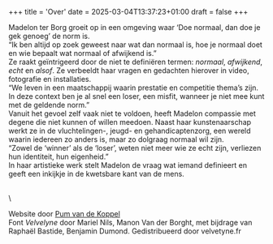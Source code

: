 +++
title = 'Over'
date = 2025-03-04T13:37:23+01:00
draft = false
+++

Madelon ter Borg groeit op in een omgeving waar ‘Doe normaal, dan doe je gek genoeg’ de norm is. \
“Ik ben altijd op zoek geweest naar wat dan normaal is, hoe je normaal doet en wie bepaalt wat normaal of afwijkend is.”\
Ze raakt geïntrigeerd door de niet te definiëren termen: *normaal*, *afwijkend*, *echt* en *alsof*. Ze verbeeldt haar vragen en gedachten hierover in video, fotografie en installaties.\
“We leven in een maatschappij waarin prestatie en competitie thema’s zijn. In deze context ben je al snel een loser, een misfit, wanneer je niet mee kunt met de geldende norm.”\
Vanuit het gevoel zelf vaak niet te voldoen, heeft Madelon compassie met degene die niet kunnen of willen meedoen. Naast haar kunstenaarschap werkt ze in de vluchtelingen-, jeugd- en gehandicaptenzorg, een wereld waarin iedereen zo anders is, maar zo dolgraag normaal wil zijn.\
“Zowel de ‘winner’ als de ‘loser’, weten niet meer wie ze echt zijn, verliezen hun identiteit, hun eigenheid.”\
In haar artistieke werk stelt Madelon de vraag wat iemand definieert en geeft een inkijkje in de kwetsbare kant van de mens.

\
\


Website door [Pum van de Koppel](https://pumvandekoppel.nl) \
Font *Velvelyne* door Mariel Nils, Manon Van der Borght, met bijdrage van Raphaël Bastide, Benjamin Dumond. Gedistribueerd door velvetyne.fr
